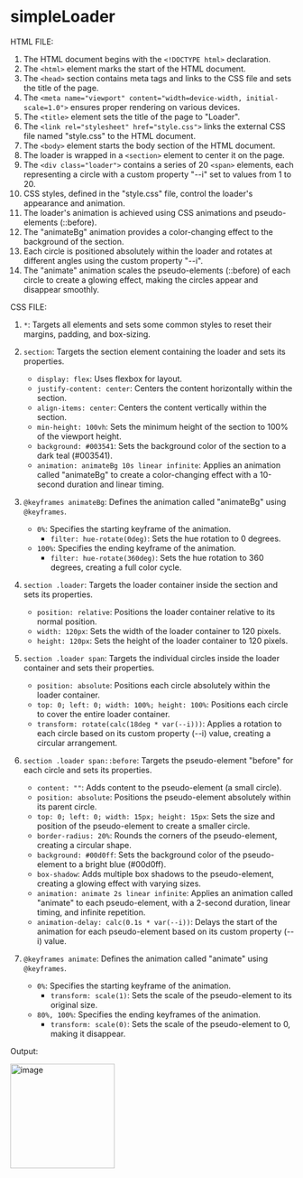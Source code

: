 # simpleLoader

HTML FILE:
1. The HTML document begins with the `<!DOCTYPE html>` declaration.
2. The `<html>` element marks the start of the HTML document.
3. The `<head>` section contains meta tags and links to the CSS file and sets the title of the page.
4. The `<meta name="viewport" content="width=device-width, initial-scale=1.0">` ensures proper rendering on various devices.
5. The `<title>` element sets the title of the page to "Loader".
6. The `<link rel="stylesheet" href="style.css">` links the external CSS file named "style.css" to the HTML document.
7. The `<body>` element starts the body section of the HTML document.
8. The loader is wrapped in a `<section>` element to center it on the page.
9. The `<div class="loader">` contains a series of 20 `<span>` elements, each representing a circle with a custom property "--i" set to values from 1 to 20.
10. CSS styles, defined in the "style.css" file, control the loader's appearance and animation.
11. The loader's animation is achieved using CSS animations and pseudo-elements (::before).
12. The "animateBg" animation provides a color-changing effect to the background of the section.
13. Each circle is positioned absolutely within the loader and rotates at different angles using the custom property "--i".
14. The "animate" animation scales the pseudo-elements (::before) of each circle to create a glowing effect, making the circles appear and disappear smoothly.

CSS FILE:
1. `*`: Targets all elements and sets some common styles to reset their margins, padding, and box-sizing.
2. `section`: Targets the section element containing the loader and sets its properties.
   - `display: flex`: Uses flexbox for layout.
   - `justify-content: center`: Centers the content horizontally within the section.
   - `align-items: center`: Centers the content vertically within the section.
   - `min-height: 100vh`: Sets the minimum height of the section to 100% of the viewport height.
   - `background: #003541`: Sets the background color of the section to a dark teal (#003541).
   - `animation: animateBg 10s linear infinite`: Applies an animation called "animateBg" to create a color-changing effect with a 10-second duration and linear timing.

3. `@keyframes animateBg`: Defines the animation called "animateBg" using `@keyframes`.
   - `0%`: Specifies the starting keyframe of the animation.
      - `filter: hue-rotate(0deg)`: Sets the hue rotation to 0 degrees.
   - `100%`: Specifies the ending keyframe of the animation.
      - `filter: hue-rotate(360deg)`: Sets the hue rotation to 360 degrees, creating a full color cycle.

4. `section .loader`: Targets the loader container inside the section and sets its properties.
   - `position: relative`: Positions the loader container relative to its normal position.
   - `width: 120px`: Sets the width of the loader container to 120 pixels.
   - `height: 120px`: Sets the height of the loader container to 120 pixels.

5. `section .loader span`: Targets the individual circles inside the loader container and sets their properties.
   - `position: absolute`: Positions each circle absolutely within the loader container.
   - `top: 0; left: 0; width: 100%; height: 100%`: Positions each circle to cover the entire loader container.
   - `transform: rotate(calc(18deg * var(--i)))`: Applies a rotation to each circle based on its custom property (--i) value, creating a circular arrangement.

6. `section .loader span::before`: Targets the pseudo-element "before" for each circle and sets its properties.
   - `content: ""`: Adds content to the pseudo-element (a small circle).
   - `position: absolute`: Positions the pseudo-element absolutely within its parent circle.
   - `top: 0; left: 0; width: 15px; height: 15px`: Sets the size and position of the pseudo-element to create a smaller circle.
   - `border-radius: 20%`: Rounds the corners of the pseudo-element, creating a circular shape.
   - `background: #00d0ff`: Sets the background color of the pseudo-element to a bright blue (#00d0ff).
   - `box-shadow`: Adds multiple box shadows to the pseudo-element, creating a glowing effect with varying sizes.
   - `animation: animate 2s linear infinite`: Applies an animation called "animate" to each pseudo-element, with a 2-second duration, linear timing, and infinite repetition.
   - `animation-delay: calc(0.1s * var(--i))`: Delays the start of the animation for each pseudo-element based on its custom property (--i) value.

7. `@keyframes animate`: Defines the animation called "animate" using `@keyframes`.
   - `0%`: Specifies the starting keyframe of the animation.
      - `transform: scale(1)`: Sets the scale of the pseudo-element to its original size.
   - `80%, 100%`: Specifies the ending keyframes of the animation.
      - `transform: scale(0)`: Sets the scale of the pseudo-element to 0, making it disappear.


Output:


<img width="185" alt="image" src="https://github.com/AmishaSharma12002/simpleLoader/assets/92213190/07febe43-11c0-4ef4-90c3-af16e080cb20">
